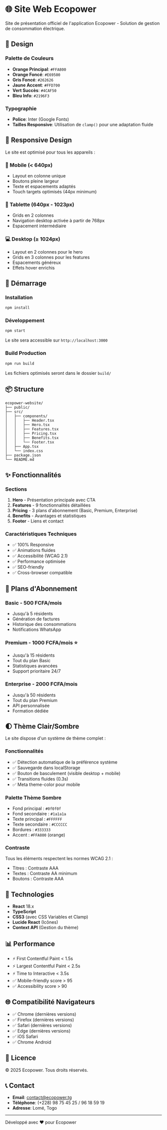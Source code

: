 # 🌐 Site Web Ecopower

Site de présentation officiel de l'application Ecopower - Solution de gestion de consommation électrique.

## 🎨 Design

### Palette de Couleurs
- **Orange Principal**: `#FFA800`
- **Orange Foncé**: `#E69500`
- **Gris Foncé**: `#262626`
- **Jaune Accent**: `#FFD700`
- **Vert Succès**: `#4CAF50`
- **Bleu Info**: `#2196F3`

### Typographie
- **Police**: Inter (Google Fonts)
- **Tailles Responsive**: Utilisation de `clamp()` pour une adaptation fluide

## 📱 Responsive Design

Le site est optimisé pour tous les appareils :

### 📱 Mobile (< 640px)
- Layout en colonne unique
- Boutons pleine largeur
- Texte et espacements adaptés
- Touch targets optimisés (44px minimum)

### 📱 Tablette (640px - 1023px)
- Grids en 2 colonnes
- Navigation desktop activée à partir de 768px
- Espacement intermédiaire

### 💻 Desktop (≥ 1024px)
- Layout en 2 colonnes pour le hero
- Grids en 3 colonnes pour les features
- Espacements généreux
- Effets hover enrichis

## 🚀 Démarrage

### Installation

```bash
npm install
```

### Développement

```bash
npm start
```

Le site sera accessible sur `http://localhost:3000`

### Build Production

```bash
npm run build
```

Les fichiers optimisés seront dans le dossier `build/`

## 📦 Structure

```
ecopower-website/
├── public/
├── src/
│   ├── components/
│   │   ├── Header.tsx
│   │   ├── Hero.tsx
│   │   ├── Features.tsx
│   │   ├── Pricing.tsx
│   │   ├── Benefits.tsx
│   │   └── Footer.tsx
│   ├── App.tsx
│   └── index.css
├── package.json
└── README.md
```

## ✨ Fonctionnalités

### Sections
1. **Hero** - Présentation principale avec CTA
2. **Features** - 9 fonctionnalités détaillées
3. **Pricing** - 3 plans d'abonnement (Basic, Premium, Enterprise)
4. **Benefits** - Avantages et statistiques
5. **Footer** - Liens et contact

### Caractéristiques Techniques
- ✅ 100% Responsive
- ✅ Animations fluides
- ✅ Accessibilité (WCAG 2.1)
- ✅ Performance optimisée
- ✅ SEO-friendly
- ✅ Cross-browser compatible

## 🎯 Plans d'Abonnement

### Basic - 500 FCFA/mois
- Jusqu'à 5 résidents
- Génération de factures
- Historique des consommations
- Notifications WhatsApp

### Premium - 1000 FCFA/mois ⭐
- Jusqu'à 15 résidents
- Tout du plan Basic
- Statistiques avancées
- Support prioritaire 24/7

### Enterprise - 2000 FCFA/mois
- Jusqu'à 50 résidents
- Tout du plan Premium
- API personnalisée
- Formation dédiée

## 🌓 Thème Clair/Sombre

Le site dispose d'un système de thème complet :

### Fonctionnalités
- ✅ Détection automatique de la préférence système
- ✅ Sauvegarde dans localStorage
- ✅ Bouton de basculement (visible desktop + mobile)
- ✅ Transitions fluides (0.3s)
- ✅ Meta theme-color pour mobile

### Palette Thème Sombre
- Fond principal : `#0f0f0f`
- Fond secondaire : `#1a1a1a`
- Texte principal : `#FFFFFF`
- Texte secondaire : `#CCCCCC`
- Bordures : `#333333`
- Accent : `#FFA800` (orange)

### Contraste
Tous les éléments respectent les normes WCAG 2.1 :
- Titres : Contraste AAA
- Textes : Contraste AA minimum
- Boutons : Contraste AAA

## 🔧 Technologies

- **React** 18.x
- **TypeScript**
- **CSS3** (avec CSS Variables et Clamp)
- **Lucide React** (Icônes)
- **Context API** (Gestion du thème)

## 📊 Performance

- ⚡ First Contentful Paint < 1.5s
- ⚡ Largest Contentful Paint < 2.5s
- ⚡ Time to Interactive < 3.5s
- ✅ Mobile-friendly score > 95
- ✅ Accessibility score > 90

## 🌐 Compatibilité Navigateurs

- ✅ Chrome (dernières versions)
- ✅ Firefox (dernières versions)
- ✅ Safari (dernières versions)
- ✅ Edge (dernières versions)
- ✅ iOS Safari
- ✅ Chrome Android

## 📝 Licence

© 2025 Ecopower. Tous droits réservés.

## 📞 Contact

- **Email**: contact@ecopower.tg
- **Téléphone**: (+228) 98 75 45 25 / 96 18 59 19
- **Adresse**: Lomé, Togo

---

Développé avec ❤️ pour Ecopower
